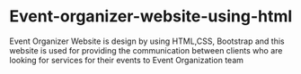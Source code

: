 # Event-organizer-website-using-html
Event Organizer Website is design by using HTML,CSS, Bootstrap and this website is used for providing the communication between clients who are looking for services for their events to Event Organization team
